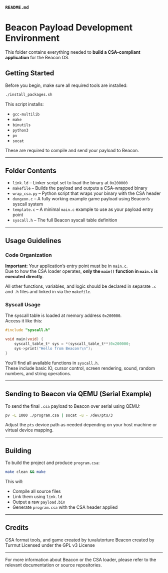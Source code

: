 ### `README.md`

# Beacon Payload Development Environment

This folder contains everything needed to **build a CSA-compliant application** for the Beacon OS.

## Getting Started

Before you begin, make sure all required tools are installed:

```bash
./install_packages.sh
```

This script installs:

- `gcc-multilib`
- `make`
- `binutils`
- `python3`
- `pv`
- `socat`

These are required to compile and send your payload to Beacon.

---

## Folder Contents

- `link.ld` – Linker script set to load the binary at `0x200000`
- `makefile` – Builds the payload and outputs a CSA-wrapped binary
- `wrap_csa.py` – Python script that wraps your binary with the CSA header
- `dungeon.c` – A fully working example game payload using Beacon’s syscall system
- `template.c` – A minimal `main.c` example to use as your payload entry point
- `syscall.h` – The full Beacon syscall table definition

---

## Usage Guidelines

### Code Organization

**Important:** Your application’s entry point must be in `main.c`.  
Due to how the CSA loader operates, **only the `main()` function in `main.c` is executed directly**.

All other functions, variables, and logic should be declared in separate `.c` and `.h` files and linked in via the `makefile`.

### Syscall Usage

The syscall table is loaded at memory address `0x200000`.  
Access it like this:

```c
#include "syscall.h"

void main(void) {
    syscall_table_t* sys = *(syscall_table_t**)0x200000;
    sys->print("Hello from Beacon!\n");
}
```

You’ll find all available functions in `syscall.h`.  
These include basic IO, cursor control, screen rendering, sound, random numbers, and string operations.

---

## Sending to Beacon via QEMU (Serial Example)

To send the final `.csa` payload to Beacon over serial using QEMU:

```bash
pv -L 1000 ./program.csa | socat -u - /dev/pts/3
```

Adjust the `pts` device path as needed depending on your host machine or virtual device mapping.

---

## Building

To build the project and produce `program.csa`:

```bash
make clean && make
```

This will:
- Compile all source files
- Link them using `link.ld`
- Output a raw `payload.bin`
- Generate `program.csa` with the CSA header applied

---

## Credits

CSA format tools, and game created by tuvalutorture
Beacon created by Turrnut
Licensed under the GPL v3 License

---

For more information about Beacon or the CSA loader, please refer to the relevant documentation or source repositories.

